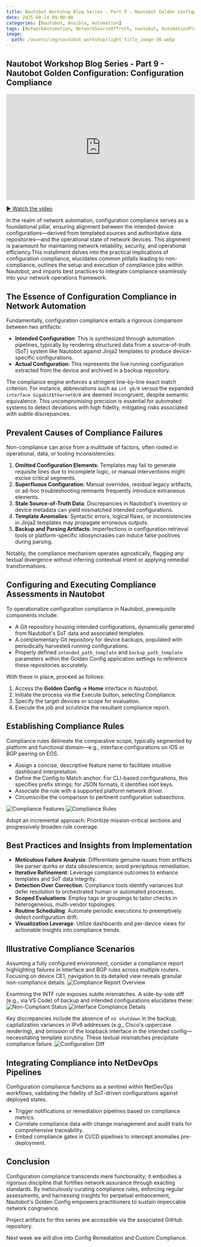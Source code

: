 ```yaml
---
title: Nautobot Workshop Blog Series - Part 9 - Nautobot Golden Configuration - Practical Configuration Compliance
date: 2025-08-14 09:00:00
categories: [Nautobot, Ansible, Automation]
tags: [NetworkAutomation, NetworkSourceOfTruth, nautobot, AutomationPlatform, NautobotTutorials]
image:
  path: /assets/img/nautobot_workshop/light_title_image-50.webp
---
```


## Nautobot Workshop Blog Series - Part 9 - Nautobot Golden Configuration: Configuration Compliance
<div style="position: relative; padding-bottom: 56.25%; height: 0; overflow: hidden; max-width: 100%; height: auto;">
  <iframe src="https://www.youtube.com/embed/v2KgkAlu7b0" 
          frameborder="0" 
          allow="accelerometer; autoplay; clipboard-write; encrypted-media; gyroscope; picture-in-picture; web-share" 
          allowfullscreen 
          style="position: absolute; top: 0; left: 0; width: 100%; height: 100%;">
  </iframe>
</div>

[▶️ Watch the video](https://youtube.com/shorts/v2KgkAlu7b0)

In the realm of network automation, configuration compliance serves as a foundational pillar, ensuring alignment between the intended device configurations—derived from templated sources and authoritative data repositories—and the operational state of network devices. This alignment is paramount for maintaining network reliability, security, and operational efficiency.This installment delves into the practical implications of configuration compliance, elucidates common pitfalls leading to non-compliance, outlines the setup and execution of compliance jobs within Nautobot, and imparts best practices to integrate compliance seamlessly into your network operations framework.

## The Essence of Configuration Compliance in Network Automation
Fundamentally, configuration compliance entails a rigorous comparison between two artifacts:
- **Intended Configuration**: This is synthesized through automation pipelines, typically by rendering structured data from a source-of-truth (SoT) system like Nautobot against Jinja2 templates to produce device-specific configurations.
- **Actual Configuration**: This represents the live running configuration extracted from the device and archived in a backup repository.

The compliance engine enforces a stringent line-by-line exact match criterion. For instance, abbreviations such as ```int g0/0``` versus the expanded``` interface GigabitEthernet0/0``` are deemed incongruent, despite semantic equivalence. This uncompromising precision is essential for automated systems to detect deviations with high fidelity, mitigating risks associated with subtle discrepancies.

## Prevalent Causes of Compliance Failures
Non-compliance can arise from a multitude of factors, often rooted in operational, data, or tooling inconsistencies:
1. **Omitted Configuration Elements**: Templates may fail to generate requisite lines due to incomplete logic, or manual interventions might excise critical segments.
2. **Superfluous Configuration**: Manual overrides, residual legacy artifacts, or ad-hoc troubleshooting remnants frequently introduce extraneous elements.
3. **Stale Source-of-Truth Data**: Discrepancies in Nautobot's inventory or device metadata can yield mismatched intended configurations.
4. **Template Anomalies**: Syntactic errors, logical flaws, or inconsistencies in Jinja2 templates may propagate erroneous outputs.
5. **Backup and Parsing Artifacts**: Imperfections in configuration retrieval tools or platform-specific idiosyncrasies can induce false positives during parsing.

Notably, the compliance mechanism operates agnostically, flagging any textual divergence without inferring contextual intent or applying remedial transformations.

## Configuring and Executing Compliance Assessments in Nautobot
To operationalize configuration compliance in Nautobot, prerequisite components include:
- A Git repository housing intended configurations, dynamically generated from Nautobot's SoT data and associated templates.
- A complementary Git repository for device backups, populated with periodically harvested running configurations.
- Properly defined ```intended_path_template``` and ```backup_path_template``` parameters within the Golden Config application settings to reference these repositories accurately.

With these in place, proceed as follows:
1. Access the **Golden Config → Home** interface in Nautobot.
2. Initiate the process via the Execute button, selecting Compliance.
3. Specify the target devices or scope for evaluation.
4. Execute the job and scrutinize the resultant compliance report.

## Establishing Compliance Rules
Compliance rules delineate the comparative scope, typically segmented by platform and functional domain—e.g., interface configurations on IOS or BGP peering on EOS.
- Assign a concise, descriptive feature name to facilitate intuitive dashboard interpretation.
- Define the Config to Match anchor: For CLI-based configurations, this specifies prefix strings; for JSON formats, it identifies root keys.
- Associate the rule with a supported platform network driver.
- Circumscribe the comparison to pertinent configuration subsections.

<img src="/assets/img/nautobot_workshop/compliance-features.webp" alt="Compliance Features">
<img src="/assets/img/nautobot_workshop/compliance-rules.webp" alt="Compliance Rules">

Adopt an incremental approach: Prioritize mission-critical sections and progressively broaden rule coverage.

## Best Practices and Insights from Implementation
- **Meticulous Failure Analysis**: Differentiate genuine issues from artifacts like parser quirks or data obsolescence; avoid precipitous remediation.
- **Iterative Refinement**: Leverage compliance outcomes to enhance templates and SoT data integrity.
- **Detection Over Correction**: Compliance tools identify variances but defer resolution to orchestrated human or automated processes.
- **Scoped Evaluations**: Employ tags or groupings to tailor checks in heterogeneous, multi-vendor topologies.
- **Routine Scheduling**: Automate periodic executions to preemptively detect configuration drift.
- **Visualization Leverage**: Utilize dashboards and per-device views for actionable insights into compliance trends.

## Illustrative Compliance Scenarios
Assuming a fully configured environment, consider a compliance report highlighting failures in Interface and BGP rules across multiple routers. Focusing on device CE1, navigation to its detailed view reveals granular non-compliance details.
<img src="/assets/img/nautobot_workshop/compliance-report.webp" alt="Compliance Report Overview">

Examining the INTF rule exposes subtle mismatches. A side-by-side diff (e.g., via VS Code) of backup and intended configurations elucidates these:
<img src="/assets/img/nautobot_workshop/compliance-not-compliant.webp" alt="Non-Compliant Status">
<img src="/assets/img/nautobot_workshop/compliance-interfaces.webp" alt="Interface Compliance Details">

Key discrepancies include the absence of ```no shutdown``` in the backup, capitalization variances in IPv6 addresses (e.g., Cisco's uppercase rendering), and omission of the loopback interface in the intended config—necessitating template scrutiny. These textual mismatches precipitate compliance failure.
<img src="/assets/img/nautobot_workshop/compliance-diff.webp" alt="Configuration Diff">

## Integrating Compliance into NetDevOps Pipelines
Configuration compliance functions as a sentinel within NetDevOps workflows, validating the fidelity of SoT-driven configurations against deployed states.
- Trigger notifications or remediation pipelines based on compliance metrics.
- Correlate compliance data with change management and audit trails for comprehensive traceability.
- Embed compliance gates in CI/CD pipelines to intercept anomalies pre-deployment.

## Conclusion
Configuration compliance transcends mere functionality; it embodies a rigorous discipline that fortifies network assurance through exacting standards. By meticulously curating compliance rules, enforcing regular assessments, and harnessing insights for perpetual enhancement, Nautobot's Golden Config empowers practitioners to sustain impeccable network congruence.

Project artifacts for this series are accessible via the associated GitHub repository.

Next week we will dive into Config Remediation and Custom Compliance.